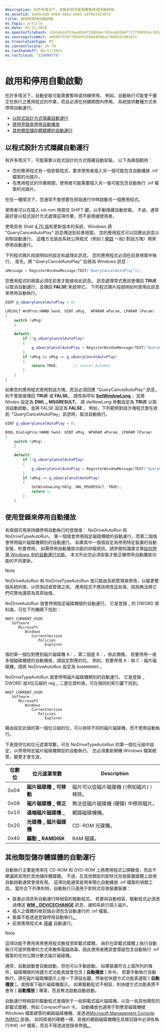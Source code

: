 ```yaml
---
description: 在許多情況下，自動安裝可能需要暫時或持續停用。
ms.assetid: 5e65a3d8-04b9-46ba-b4e5-a976e1923bfd
title: 啟用和停用自動啟動
ms.topic: article
ms.date: 05/31/2018
ms.openlocfilehash: cbd14a1dfd3aadb94f3586dec783ea6d394f717f500b5ac103c65fcb813baf14
ms.sourcegitcommit: e6600f550f79bddfe58bd4696ac50dd52cb03d7e
ms.translationtype: MT
ms.contentlocale: zh-TW
ms.lasthandoff: 08/11/2021
ms.locfileid: "120090778"
---
```

# <a name="enabling-and-disabling-autorun"></a>啟用和停用自動啟動

在許多情況下，自動安裝可能需要暫時或持續停用。 例如，自動執行可能會干擾正在執行之應用程式的作業，而且必須在持續期間內停用。 系統提供數種方式來停用自動運行。

-   [以程式設計方式隱藏自動運行](#suppressing-autorun-programmatically)
-   [使用登錄來停用自動播放](#using-the-registry-to-disable-autorun)
-   [其他類型儲存體媒體的自動運行](#autorun-for-other-types-of-storage-media)

## <a name="suppressing-autorun-programmatically"></a>以程式設計方式隱藏自動運行

有許多情況下，可能需要以程式設計的方式隱藏自動安裝。 以下為兩個範例：

-   您的應用程式有一個安裝程式，要求使用者插入另一個可能包含自動播放 .inf 檔案的光碟片。
-   在應用程式的作業期間，使用者可能需要插入另一張可能包含自動執行 .inf 檔案的光碟片。

在任一種情況下，您通常不會想要在原始進行中時啟動另一個應用程式。

使用者可以在插入 cd-rom 時按住 SHIFT 鍵，以手動隱藏自動安裝。 不過，通常最好是以程式設計方式處理這項作業，而不是根據使用者。

使用具有 Shell [4.70 版](versions.md)和更新版本的系統，Windows 將 "QueryCancelAutoPlay" 訊息傳送到前景視窗。 您的應用程式可以回應此訊息以抑制自動運行。 這種方法是由系統公用程式（例如 [ [開啟](../dlgbox/open-and-save-as-dialog-boxes.md) 一般] 對話方塊）用來停用自動運行。

下列程式碼片段說明如何設定和處理此訊息。 您的應用程式必須在前景視窗中執行。 首先，將 "QueryCancelAutoPlay" 註冊為 Windows 訊息：


```C++
uMessage = RegisterWindowMessage(TEXT("QueryCancelAutoPlay"));
```



您應用程式的視窗必須在前景才能接收此訊息。 訊息處理常式應該會傳回 **TRUE** 以取消自動運行，並傳回 **FALSE** 來啟用它。 下列程式碼片段說明如何使用此訊息來停用自動執行。


```C++
UINT g_uQueryCancelAutoPlay = 0;

LRESULT WndProc(HWND hwnd, UINT uMsg,  WPARAM wParam, LPARAM lParam) 
{ 
    switch (uMsg) 
    { 
    ... 
    default: 
        if (!g_uQueryCancelAutoPlay)
        { 
            g_uQueryCancelAutoPlay = RegisterWindowMessage(TEXT("QueryCancelAutoPlay"));
        } 
        if (uMsg && uMsg == g_uQueryCancelAutoPlay)
        { 
            return TRUE;       // Cancel AutoRun
        }
    }
}
```



如果您的應用程式使用對話方塊，而且必須回應 "QueryCancelAutoPlay" 訊息，則不會直接傳回 **TRUE** 或 **FALSE**。 請改為呼叫 [**SetWindowLong**](/windows/win32/api/winuser/nf-winuser-setwindowlonga) ，並將 *NIndex* 設定為 **DWL \_ MSGRESULT**。 將 *dwNewLong* 參數設定為 **TRUE** 以取消自動啟動，並將 FALSE 設定為 **FALSE** 。 例如，下列範例對話方塊程式會在收到「QueryCancelAutoPlay」訊息時，取消自動執行。


```C++
UINT g_uQueryCancelAutoPlay = 0;

BOOL DialogProc(HWND hwnd, UINT uMsg, WPARAM wParam, LPARAM lParam) 
{ 
    switch (uMsg) 
    { 
    ...
    default: 
        if (!g_uQueryCancelAutoPlay)
        {
            g_uQueryCancelAutoPlay = RegisterWindowMessage(TEXT("QueryCancelAutoPlay"));
        } 
        if (uMsg == g_uQueryCancelAutoPlay) 
        {
            SetWindowLong(hDlg, DWL_MSGRESULT, TRUE);          
            return 1;               
        }
    } 
```



## <a name="using-the-registry-to-disable-autorun"></a>使用登錄來停用自動播放

有兩個可用來持續停用自動執行的登錄值： NoDriveAutoRun 和 NoDriveTypeAutoRun。 第一個值會停用指定磁碟機號的自動運行，而第二個值會停用磁片磁碟機類別的自動運行。 如果其中一個值設定為停用特定裝置的自動安裝，則會停用。 如需停用自動播放功能的詳細資訊，請參閱知識庫文章[如何停用 Windows 中的自動運行功能](https://support.microsoft.com/kb/967715)。 本文列出您必須安裝才能正確停用自動播放功能的不同更新。

> [!Note]  
> NoDriveAutoRun 和 NoDriveTypeAutoRun 值只能由系統管理員修改，以變更整個系統的值，以供測試或管理之用。 應用程式不應該修改這些值，因為無法將它們可靠地還原為其原始值。

 

NoDriveAutoRun 值會停用指定磁碟機號的自動運行。 它是登錄 \_ 的 DWORD 資料值，可在下列機碼下找到：

```
HKEY_CURRENT_USER
   Software
      Microsoft
         Windows
            CurrentVersion
               Policies
                  Explorer
```

值的第一個位對應到磁片磁碟機 A：，第二個是 B：，依此類推。 若要停用一或多個磁碟機號的自動播放，請設定對應的位。 例如，若要停用 A：和 C：磁片磁碟機，請將 NoDriveAutoRun 設定為 `0x00000005` 。

NoDriveTypeAutoRun 值會停用磁片磁碟機類別的自動運行。 它是登錄 \_ DWORD 或4位元組的 reg \_ 二進位資料值，可在相同的索引鍵下找到。

```
HKEY_CURRENT_USER
   Software
      Microsoft
         Windows
            CurrentVersion
               Policies
                  Explorer
```

藉由設定此值的第一個位元組的位，可以排除不同的磁片磁碟機，而不使用自動執行。

下表提供位和位元遮罩常數，可在 NoDriveTypeAutoRun 的第一個位元組中設定，以停用特定磁片磁碟機類型的自動執行。 您必須重新開機 Windows 檔案總管，變更才會生效。



| 位數位 | 位元遮罩常數      | Description                                             |
|------------|-----------------------|---------------------------------------------------------|
| 0x04       | **磁片磁碟機 \_ 可移動** | 磁片可以從磁片磁碟機 (（例如磁片) ）移除。 |
| 0x08       | **磁片磁碟機 \_ 修正**      | 無法從磁片磁碟機 (硬碟) 中移除磁片。        |
| 0x10       | **遠端磁片磁碟機 \_**     | 網路磁碟機機。                                          |
| 0x20       | **光碟機 \_ 磁片磁碟機**      | CD-ROM 光碟機。                                           |
| 0x40       | **驅動 \_ RAMDISK**    | RAM 磁碟。                                               |



 

## <a name="autorun-for-other-types-of-storage-media"></a>其他類型儲存體媒體的自動運行

自動執行主要是用來在 CD-ROM 和 DVD-ROM 上將應用程式公開散發，而且不建議將其用於其他儲存體媒體。 不過，在其他類型的卸除式存放裝置媒體上啟用自動啟動通常會很有用。 這項功能通常是用來簡化自動播放 .inf 檔案的偵錯工具。 當符合下列準則時，自動執行只適用于卸除式存放裝置裝置：

-   裝置必須具有自動運行時相容的驅動程式。 若要與自動相容，驅動程式必須透過傳送 [**WM \_ DEVICECHANGE**](../devio/wm-devicechange.md) 訊息，通知系統已插入磁片。
-   插入之媒體的根目錄必須包含自動運行的 .inf 檔案。
-   裝置不能透過登錄停用自動執行[。](#using-the-registry-to-disable-autorun)
-   前景應用程式未 [隱藏](#suppressing-autorun-programmatically) 自動運行。

> [!Note]  
> 這項功能不應用來將應用程式散發至卸載式媒體。 由於在卸載式媒體上執行自動執行可提供簡單的方式來散佈電腦病毒，因此使用者應該會懷疑包含自動執行 .inf 檔案的任何公開分散式磁片磁碟機。

 

通常，自動啟動會自動啟動，但也可以手動啟動。 如果裝置符合上面所列的條件，磁碟機號的快捷方式功能表就會包含 [ **自動播放** ] 命令。 若要手動執行自動執行，請在磁片磁碟機圖示上按一下滑鼠右鍵，然後從快捷方式功能表選取 [ **自動播放** ]，或按兩下磁片磁碟機圖示。 如果驅動程式不相容，則快捷方式功能表將不會有 [ **自動播放** ] 專案，而且無法啟動自動啟動。

自動運行時相容的驅動程式會隨附于一些卸載式磁片磁碟機，以及一些其他類型的卸載式媒體，例如 CompactFlash 卡。 自動播放也適用于對應至磁碟機號 Windows 檔案總管的網路磁碟機機，或透過[Microsoft Management Console (MMC) ](/previous-versions/windows/desktop/mmc/microsoft-management-console-start-page)掛接。 如同掛接的硬體一樣，掛接的網路磁碟機機在其根目錄中必須有執行中的 .inf 檔案，而且不得透過登錄來停[用。](#using-the-registry-to-disable-autorun)

 

 
